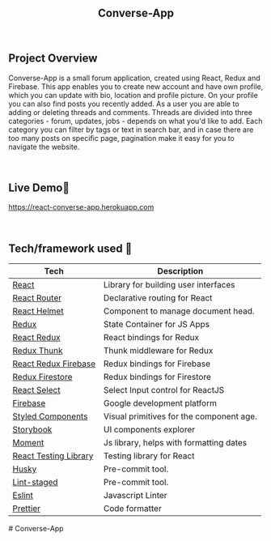 <h2 align="center">Converse-App</h2>

<br>

## Project Overview

Converse-App is a small forum application, created using React, Redux and Firebase. This app enables you to create new account and have own profile, which you can update with bio, location and profile picture. On your profile you can also find posts you recently added. As a user you are able to adding or deleting threads and comments. Threads are divided into three categories - forum, updates, jobs - depends on what you'd like to add. Each category you can filter by tags or text in search bar, and in case there are too many posts on specific page, pagination make it easy for you to navigate the website.

<br>
 
## Live Demo📍

<a href="https://react-converse-app.herokuapp.com">https://react-converse-app.herokuapp.com</a>

<br>

## Tech/framework used 🔧

| Tech                                                               | Description                              |
| ------------------------------------------------------------------ | ---------------------------------------- |
| [React](https://reactjs.org/)                                      | Library for building user interfaces     |
| [React Router](https://reacttraining.com/react-router/)            | Declarative routing for React            |
| [React Helmet](https://github.com/nfl/react-helmet/)               | Component to manage document head.       |
| [Redux](https://redux.js.org/)                                     | State Container for JS Apps              |
| [React Redux](https://github.com/reduxjs/react-redux)              | React bindings for Redux                 |
| [Redux Thunk](https://github.com/reduxjs/redux-thunk)              | Thunk middleware for Redux               |
| [React Redux Firebase](http://react-redux-firebase.com/)           | Redux bindings for Firebase              |
| [Redux Firestore](https://github.com/prescottprue/redux-firestore) | Redux bindings for Firestore             |
| [React Select](https://react-select.com/)                          | Select Input control for ReactJS         |
| [Firebase](https://firebase.google.com/)                           | Google development platform              |
| [Styled Components](https://styled-components.com/)                | Visual primitives for the component age. |
| [Storybook](https://storybook.js.org/)                             | UI components explorer                   |
| [Moment](https://momentjs.com/)                                    | Js library, helps with formatting dates  |
| [React Testing Library](https://testing-library.com/)              | Testing library for React                |
| [Husky](https://github.com/okonet/lint-staged)                     | Pre-commit tool.                         |
| [Lint-staged](https://github.com/okonet/lint-staged)               | Pre-commit tool.                         |
| [Eslint](https://eslint.org/)                                      | Javascript Linter                        |
| [Prettier](https://prettier.io/)                                   | Code formatter                           |

#   C o n v e r s e - A p p 

